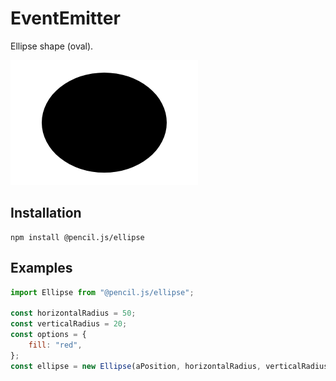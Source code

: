 # EventEmitter

Ellipse shape (oval).

![Ellipse example](../../media/examples/ellipse.png)


## Installation

    npm install @pencil.js/ellipse


## Examples

```js
import Ellipse from "@pencil.js/ellipse";

const horizontalRadius = 50;
const verticalRadius = 20;
const options = {
    fill: "red",
};
const ellipse = new Ellipse(aPosition, horizontalRadius, verticalRadius, options);
```
